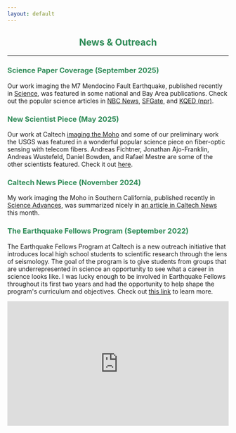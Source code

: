 ```yaml
---
layout: default
---
```


<h2 align="center" style="color:SeaGreen">
  News & Outreach
</h2>

* * *
<h3 style="color:SeaGreen">
  Science Paper Coverage (September 2025)
</h3>

Our work imaging the M7 Mendocino Fault Earthquake, published recently in [Science](https://www.science.org/stoken/author-tokens/ST-2925/full), was featured in some national and Bay Area publications. Check out the popular science articles in [NBC News](https://www.nbcnews.com/science/earthquakes/lasers-fiber-optics-tiny-vibrations-tease-way-warn-earthquakes-rcna233568), [SFGate](https://www.sfgate.com/bayarea/article/usgs-study-21067213.php), and [KQED (npr)](https://www.kqed.org/science/1998623/fiber-optic-cables-could-revolutionize-earthquake-detection-and-monitoring).

<h3 style="color:SeaGreen">
  New Scientist Piece (May 2025)
</h3>

Our work at Caltech [imaging the Moho](https://www.science.org/doi/full/10.1126/sciadv.adr3327) and some of our preliminary work the USGS was featured in a wonderful popular science piece on fiber-optic sensing with telecom fibers. Andreas Fichtner, Jonathan Ajo-Franklin, Andreas Wustefeld, Daniel Bowden, and Rafael Mestre are some of the other scientists featured. Check it out [here](https://www.newscientist.com/article/2478861-how-buried-cables-are-revealing-earths-interior-in-incredible-detail/).

<h3 style="color:SeaGreen">
  Caltech News Piece (November 2024)
</h3>

My work imaging the Moho in Southern California, published recently in [Science Advances](https://www.science.org/doi/full/10.1126/sciadv.adr3327), was summarized nicely in [an article in Caltech News](https://www.caltech.edu/about/news/new-technique-to-look-deep-within-tectonic-plates) this month.

<h3 style="color:SeaGreen">
  The Earthquake Fellows Program (September 2022)
</h3>

The Earthquake Fellows Program at Caltech is a new outreach initiative that introduces local high school students to scientific research through the lens of seismology. The goal of the program is to give students from groups that are underrepresented in science an opportunity to see what a career in science looks like. I was lucky enough to be involved in Earthquake Fellows throughout its first two years and had the opportunity to help shape the program's curriculum and objectives. Check out [this link](https://www.caltech.edu/about/news/caltech-earthquake-fellows) to learn more.

<div style="position: relative; padding-bottom: 56.25%; height: 0; overflow: hidden; max-width: 100%; height: auto;">
    <iframe style="position: absolute; top: 0; left: 0; width: 100%; height: 100%;" 
    src="https://www.youtube.com/embed/yyukfXZEOFI" frameborder="0" allowfullscreen></iframe>
</div>
